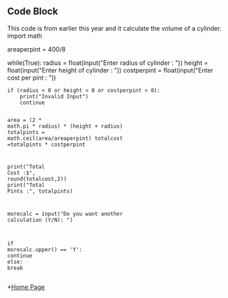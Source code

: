 <h2 id="code-block">Code Block</h2>
<p>This code is from earlier this year and it calculate the volume of a cylinder.
import math</p>
<p>areaperpint = 400/8</p>
<p>while(True):
    radius = float(input(&quot;Enter radius of cylinder : &quot;))
    height = float(input(&quot;Enter height of cylinder : &quot;))
    costperpint = float(input(&quot;Enter cost per pint : &quot;))</p>
<pre><code><span class="hljs-keyword">if</span> (radius &lt; <span class="hljs-number">0</span> <span class="hljs-keyword">or</span> height &lt; <span class="hljs-number">0</span> <span class="hljs-keyword">or</span> costperpint &lt; <span class="hljs-number">0</span>):
    <span class="hljs-keyword">print</span>(<span class="hljs-string">"Invalid Input"</span>)
    <span class="hljs-keyword">continue</span>

area = (<span class="hljs-number">2</span> * math.<span class="hljs-built_in">pi</span> * radius) * (height + radius)
totalpints = math.<span class="hljs-built_in">ceil</span>(area/areaperpint)
totalcost =totalpints * costperpint

<span class="hljs-keyword">print</span>(<span class="hljs-string">"Total Cost :$"</span>, <span class="hljs-built_in">round</span>(totalcost,<span class="hljs-number">2</span>))
<span class="hljs-keyword">print</span>(<span class="hljs-string">"Total Pints :"</span>, totalpints)

morecalc = input(<span class="hljs-string">"Do you want another calculation (Y/N): "</span>)

<span class="hljs-keyword">if</span> morecalc.<span class="hljs-built_in">upper</span>() == 'Y':
    <span class="hljs-keyword">continue</span>
<span class="hljs-keyword">else</span>:
    <span class="hljs-keyword">break</span>
</code></pre><p>*<a href="./README.md">Home Page</a></p>
